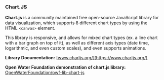 ### Chart.JS

**Chart.js** is a community maintained free open-source JavaScript library for data visualization, which supports 8 different chart types by using the HTML ```<canvas>``` element.

This library is responsive, and allows for mixed chart types (ex. a line chart with a bar graph on top of it), as well as different axis types (date time, logarithmic, and even custom scales), and even supports animations.

**Library Documentation:** [www.chartjs.org/](https://www.chartjs.org/)

**Open Water Foundation demonstration of chart.js library:**  [OpenWaterFoundation/owf-lib-chart-js](https://github.com/OpenWaterFoundation/owf-lib-viz-chart-js)   

​    